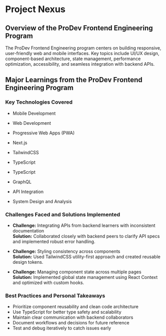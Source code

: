 # Project Nexus

## Overview of the ProDev Frontend Engineering Program
The ProDev Frontend Engineering program centers on building responsive, user-friendly web and mobile interfaces. Key topics include UI/UX design, component-based architecture, state management, performance optimization, accessibility, and seamless integration with backend APIs.

## Major Learnings from the ProDev Frontend Engineering Program

### Key Technologies Covered
- Mobile Development  
- Web Development  
- Progressive Web Apps (PWA)  
- Next.js  
  
- TailwindCSS  
- TypeScript  

- TypeScript  
- GraphQL  
- API Integration  
- System Design and Analysis

### Challenges Faced and Solutions Implemented
- **Challenge:** Integrating APIs from backend learners with inconsistent documentation  
  **Solution:** Collaborated closely with backend peers to clarify API specs and implemented robust error handling.

- **Challenge:** Styling consistency across components  
  **Solution:** Used TailwindCSS utility-first approach and created reusable design tokens.

- **Challenge:** Managing component state across multiple pages  
  **Solution:** Implemented global state management using React Context and optimized with custom hooks.

### Best Practices and Personal Takeaways
- Prioritize component reusability and clean code architecture  
- Use TypeScript for better type safety and scalability  
- Maintain clear communication with backend collaborators  
- Document workflows and decisions for future reference  
- Test and debug iteratively to catch issues early
